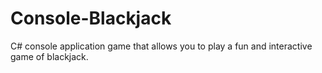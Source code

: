 # Console-Blackjack
C# console application game that allows you to play a fun and interactive game of blackjack.
